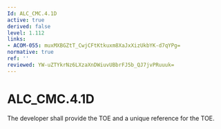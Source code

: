 ```yaml
---
Id: ALC_CMC.4.1D
active: true
derived: false
level: 1.112
links:
- ACOM-055: muxMXBGZtT_CwjCFtKtkuxm8XaJxXizUkbYK-d7qYPg=
normative: true
ref: ''
reviewed: YW-uZTYkrNz6LXzaXnDWiuvUBbrFJ5b_QJ7jvPRuuuk=
---
```


# ALC_CMC.4.1D

The developer shall provide the TOE and a unique reference for the TOE.